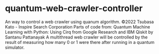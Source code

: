 # quantum-web-crawler-controller
An way to control a web crawler using quanum algorithm.
©︎2022 Tsubasa Kato - Inspire Search Corporation
Parts of code from: Quantum Machine Learning with Python: Using Cirq from Google Research and IBM Qiskit by Santanu Pattanayak
A multithread web crawler will be controlled by the result of measuring how many 0 or 1 were there after running in a quantum simulator.

